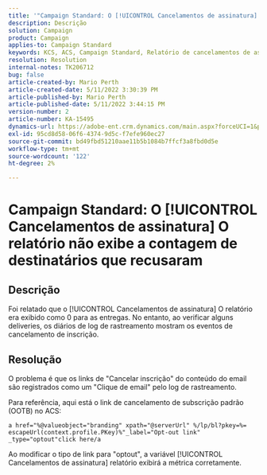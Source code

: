 ```yaml
---
title: '"Campaign Standard: O [!UICONTROL Cancelamentos de assinatura] relatório não exibe a contagem de recipients que optaram por não participar'''
description: Descrição
solution: Campaign
product: Campaign
applies-to: Campaign Standard
keywords: KCS, ACS, Campaign Standard, Relatório de cancelamentos de assinatura, Evento de rastreamento de recusa
resolution: Resolution
internal-notes: TK206712
bug: false
article-created-by: Mario Perth
article-created-date: 5/11/2022 3:30:39 PM
article-published-by: Mario Perth
article-published-date: 5/11/2022 3:44:15 PM
version-number: 2
article-number: KA-15495
dynamics-url: https://adobe-ent.crm.dynamics.com/main.aspx?forceUCI=1&pagetype=entityrecord&etn=knowledgearticle&id=6733084f-3fd1-ec11-a7b5-0022480a8d10
exl-id: 95cd8d58-06f6-4374-9d5c-f7efe960ec27
source-git-commit: bd49fbd51210aae11b5b1084b7ffcf3a8fbd0d5e
workflow-type: tm+mt
source-wordcount: '122'
ht-degree: 2%

---
```


# Campaign Standard: O [!UICONTROL Cancelamentos de assinatura] O relatório não exibe a contagem de destinatários que recusaram

## Descrição


Foi relatado que o [!UICONTROL Cancelamentos de assinatura] O relatório era exibido como 0 para as entregas. No entanto, ao verificar alguns deliveries, os diários de log de rastreamento mostram os eventos de cancelamento de inscrição.


## Resolução


O problema é que os links de &quot;Cancelar inscrição&quot; do conteúdo do email são registrados como um &quot;Clique de email&quot; pelo log de rastreamento.

Para referência, aqui está o link de cancelamento de subscrição padrão (OOTB) no ACS:

```
a href="%@valueobject="branding" xpath="@serverUrl" %/lp/bl?pkey=%= escapeUrl(context.profile.PKey)%"_label="Opt-out link" _type="optout"click here/a
```

Ao modificar o tipo de link para &quot;optout&quot;, a variável [!UICONTROL Cancelamentos de assinatura] relatório exibirá a métrica corretamente.
